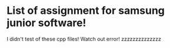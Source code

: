 # List of assignment for samsung junior software!

I didn't test of these cpp files! Watch out error! zzzzzzzzzzzzzz

